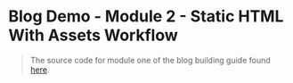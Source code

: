 # Blog Demo - Module 2 - Static HTML With Assets Workflow

> The source code for module one of the blog building guide found [here](https://steven-klein.github.io/blog-guide/2-static-html-with-assets-workflow/).
